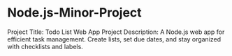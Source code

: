 # Node.js-Minor-Project
Project Title: Todo List Web App  Project Description: A Node.js web app for efficient task management. Create lists, set due dates, and stay organized with checklists and labels.
